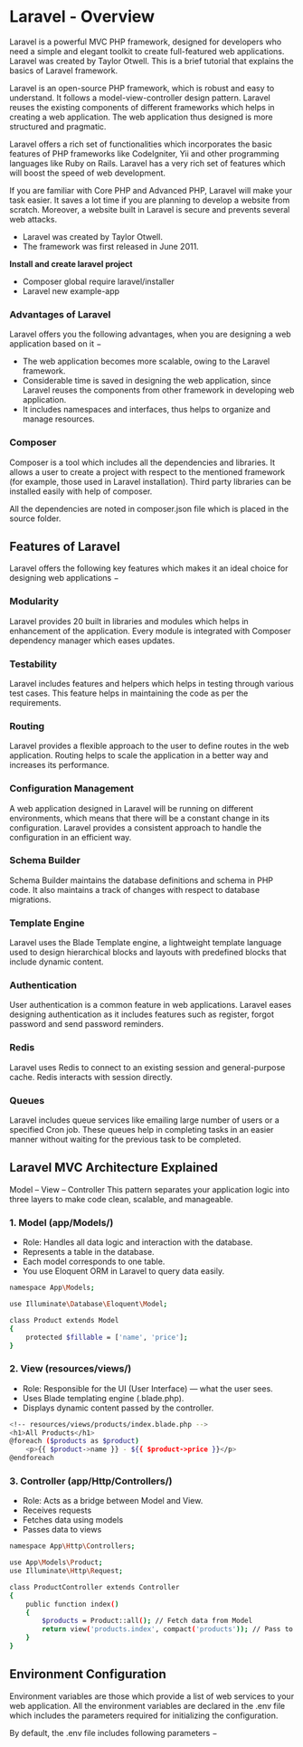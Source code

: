 

# Laravel - Overview

Laravel is a powerful MVC PHP framework, designed for developers who need a simple and elegant toolkit to create full-featured web applications. Laravel was created by Taylor Otwell. This is a brief tutorial that explains the basics of Laravel framework.

Laravel is an open-source PHP framework, which is robust and easy to understand. It follows a model-view-controller design pattern. Laravel reuses the existing components of different frameworks which helps in creating a web application. The web application thus designed is more structured and pragmatic.

Laravel offers a rich set of functionalities which incorporates the basic features of PHP frameworks like CodeIgniter, Yii and other programming languages like Ruby on Rails. Laravel has a very rich set of features which will boost the speed of web development.

If you are familiar with Core PHP and Advanced PHP, Laravel will make your task easier. It saves a lot time if you are planning to develop a website from scratch. Moreover, a website built in Laravel is secure and prevents several web attacks.


* Laravel was created by Taylor Otwell. 
* The framework was first released in June 2011. 

 
**Install and create laravel project** 

* Composer global require laravel/installer 
* Laravel new example-app 




### Advantages of Laravel
Laravel offers you the following advantages, when you are designing a web application based on it −

* The web application becomes more scalable, owing to the Laravel framework.
* Considerable time is saved in designing the web application, since Laravel reuses the components from other framework in developing web application.
* It includes namespaces and interfaces, thus helps to organize and manage resources.


### Composer
Composer is a tool which includes all the dependencies and libraries. It allows a user to create a project with respect to the mentioned framework (for example, those used in Laravel installation). Third party libraries can be installed easily with help of composer.

All the dependencies are noted in composer.json file which is placed in the source folder.


## **Features of Laravel**
Laravel offers the following key features which makes it an ideal choice for designing web applications −


### **Modularity**
Laravel provides 20 built in libraries and modules which helps in enhancement of the application. Every module is integrated with Composer dependency manager which eases updates.

### **Testability**
Laravel includes features and helpers which helps in testing through various test cases. This feature helps in maintaining the code as per the requirements.

### **Routing**
Laravel provides a flexible approach to the user to define routes in the web application. Routing helps to scale the application in a better way and increases its performance.

### **Configuration Management**
A web application designed in Laravel will be running on different environments, which means that there will be a constant change in its configuration. Laravel provides a consistent approach to handle the configuration in an efficient way.


### **Schema Builder**
Schema Builder maintains the database definitions and schema in PHP code. It also maintains a track of changes with respect to database migrations.

### **Template Engine**
Laravel uses the Blade Template engine, a lightweight template language used to design hierarchical blocks and layouts with predefined blocks that include dynamic content.


### **Authentication**
User authentication is a common feature in web applications. Laravel eases designing authentication as it includes features such as register, forgot password and send password reminders.

### **Redis**
Laravel uses Redis to connect to an existing session and general-purpose cache. Redis interacts with session directly.

### **Queues**
Laravel includes queue services like emailing large number of users or a specified Cron job. These queues help in completing tasks in an easier manner without waiting for the previous task to be completed.


## **Laravel MVC Architecture Explained**
Model – View – Controller
This pattern separates your application logic into three layers to make code clean, scalable, and manageable.


### **1. Model (app/Models/)**

* Role: Handles all data logic and interaction with the database.
* Represents a table in the database.
* Each model corresponds to one table.
* You use Eloquent ORM in Laravel to query data easily.

```bash
namespace App\Models;

use Illuminate\Database\Eloquent\Model;

class Product extends Model
{
    protected $fillable = ['name', 'price'];
}
```

### **2. View (resources/views/)**

* Role: Responsible for the UI (User Interface) — what the user sees.
* Uses Blade templating engine (.blade.php).
* Displays dynamic content passed by the controller.

```bash
<!-- resources/views/products/index.blade.php -->
<h1>All Products</h1>
@foreach ($products as $product)
    <p>{{ $product->name }} - ${{ $product->price }}</p>
@endforeach

```


### **3. Controller (app/Http/Controllers/)**
* Role: Acts as a bridge between Model and View.
* Receives requests
* Fetches data using models
* Passes data to views

```bash
namespace App\Http\Controllers;

use App\Models\Product;
use Illuminate\Http\Request;

class ProductController extends Controller
{
    public function index()
    {
        $products = Product::all(); // Fetch data from Model
        return view('products.index', compact('products')); // Pass to View
    }
}
```

## Environment Configuration
Environment variables are those which provide a list of web services to your web application. All the environment variables are declared in the .env file which includes the parameters required for initializing the configuration.

By default, the .env file includes following parameters −

